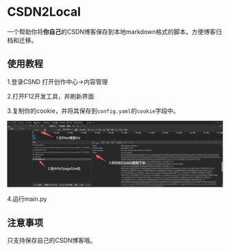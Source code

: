 # CSDN2Local

一个帮助你将**你自己**的CSDN博客保存到本地markdown格式的脚本。方便博客归档和迁移。

## 使用教程

1.登录CSND 打开创作中心->内容管理

2.打开F12开发工具，并刷新界面

3.复制你的cookie，并将其保存到`config.yaml`的`cookie`字段中。

![alt text](docs/image.png)

4.运行main.py

## 注意事项
只支持保存自己的CSDN博客哦。